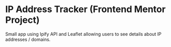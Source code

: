 # IP Address Tracker (Frontend Mentor Project)

Small app using Ipify API and Leaflet allowing users to see details about IP addresses / domains.